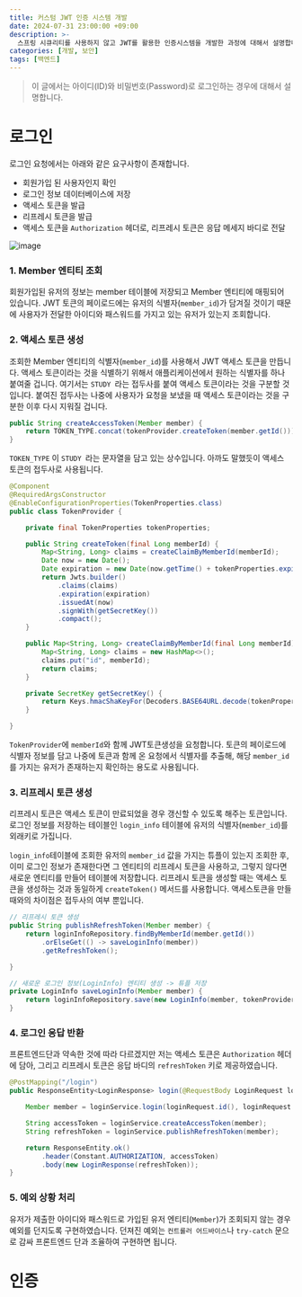 ```yaml
---
title: 커스텀 JWT 인증 시스템 개발
date: 2024-07-31 23:00:00 +09:00
description: >-
  스프링 시큐리티를 사용하지 않고 JWT를 활용한 인증시스템을 개발한 과정에 대해서 설명합니다. 아이디나 이메일, 그리고 패스워드로 로그인 하는 환경에서 개발하였습니다.
categories: [개발, 보안]
tags: [백엔드]
---
```


> 이 글에서는 아이디(ID)와 비밀번호(Password)로 로그인하는 경우에 대해서 설명합니다. 

# 로그인
로그인 요청에서는 아래와 같은 요구사항이 존재합니다.

- 회원가입 된 사용자인지 확인
- 로그인 정보 데이터베이스에 저장
- 액세스 토큰을 발급
- 리프레시 토큰을 발급
- 액세스 토큰을 `Authorization` 헤더로, 리프레시 토큰은 응답 메세지 바디로 전달

![image](https://github.com/user-attachments/assets/fbfa9bba-4544-438c-946d-edb68ce68969)

### 1. Member 엔티티 조회

회원가입된 유저의 정보는 member 테이블에 저장되고 Member 엔티티에 매핑되어 있습니다. JWT 토큰의 페이로드에는 유저의 식별자(`member_id`)가 담겨질 것이기 때문에 사용자가 전달한 아이디와 패스워드를 가지고 있는 유저가 있는지 조회합니다.

### 2. 액세스 토큰 생성

조회한 Member 엔티티의 식별자(`member_id`)를 사용해서 JWT 액세스 토큰을 만듭니다. 액세스 토큰이라는 것을 식별하기 위해서 애플리케이션에서 원하는 식별자를 하나 붙여줄 겁니다. 여기서는 `STUDY `라는 접두사를 붙여 액세스 토큰이라는 것을 구분할 것입니다. 붙여진 접두사는 나중에 사용자가 요청을 보냈을 때 액세스 토큰이라는 것을 구분한 이후 다시 지워질 겁니다.

```java
public String createAccessToken(Member member) {
    return TOKEN_TYPE.concat(tokenProvider.createToken(member.getId()));
}
```

`TOKEN_TYPE` 이 `STUDY `라는 문자열을 담고 있는 상수입니다. 아까도 말했듯이 액세스 토큰의 접두사로 사용됩니다.

```java
@Component
@RequiredArgsConstructor
@EnableConfigurationProperties(TokenProperties.class)
public class TokenProvider {

    private final TokenProperties tokenProperties;

    public String createToken(final Long memberId) {
        Map<String, Long> claims = createClaimByMemberId(memberId);
        Date now = new Date();
        Date expiration = new Date(now.getTime() + tokenProperties.expiration().access());
        return Jwts.builder()
            .claims(claims)
            .expiration(expiration)
            .issuedAt(now)
            .signWith(getSecretKey())
            .compact();
    }

    public Map<String, Long> createClaimByMemberId(final Long memberId) {
        Map<String, Long> claims = new HashMap<>();
        claims.put("id", memberId);
        return claims;
    }

    private SecretKey getSecretKey() {
        return Keys.hmacShaKeyFor(Decoders.BASE64URL.decode(tokenProperties.secretKey()));
    }

}
```

`TokenProvider`에 `memberId`와 함께 JWT토큰생성을 요청합니다. 토큰의 페이로드에 식별자 정보를 담고 나중에 토큰과 함께 온 요청에서 식별자를 추출해, 해당 `member_id`를 가지는 유저가 존재하는지 확인하는 용도로 사용됩니다.

### 3. 리프레시 토큰 생성
리프레시 토큰은 액세스 토큰이 만료되었을 경우 갱신할 수 있도록 해주는 토큰입니다. 로그인 정보를 저장하는 테이블인 `login_info` 테이블에 유저의 식별자(`member_id`)를 외래키로 가집니다.

`login_info`테이블에 조회한 유저의 `member_id` 값을 가지는 튜플이 있는지 조회한 후, 이미 로그인 정보가 존재한다면 그 엔티티의 리프레시 토큰을 사용하고, 그렇지 않다면 새로운 엔티티를 만들어 테이블에 저장합니다. 리프레시 토큰을 생성할 때는 액세스 토큰을 생성하는 것과 동일하게 `createToken()` 메서드를 사용합니다. 액세스토큰을 만들 때와의 차이점은 접두사의 여부 뿐입니다.

```java
// 리프레시 토큰 생성
public String publishRefreshToken(Member member) {
    return loginInfoRepository.findByMemberId(member.getId())
        .orElseGet(() -> saveLoginInfo(member))
        .getRefreshToken();

}

// 새로운 로그인 정보(LoginInfo) 엔티티 생성 -> 튜플 저장
private LoginInfo saveLoginInfo(Member member) {
    return loginInfoRepository.save(new LoginInfo(member, tokenProvider.createToken(member.getId())));
}
```

### 4. 로그인 응답 반환
프론트엔드단과 약속한 것에 따라 다르겠지만 저는 액세스 토큰은 `Authorization` 헤더에 담아, 그리고 리프레시 토큰은 응답 바디의 `refreshToken` 키로 제공하였습니다.

```java
@PostMapping("/login")
public ResponseEntity<LoginResponse> login(@RequestBody LoginRequest loginRequest) {

    Member member = loginService.login(loginRequest.id(), loginRequest.password());

    String accessToken = loginService.createAccessToken(member);
    String refreshToken = loginService.publishRefreshToken(member);

    return ResponseEntity.ok()
        .header(Constant.AUTHORIZATION, accessToken)
        .body(new LoginResponse(refreshToken));
}
```

### 5. 예외 상황 처리
유저가 제출한 아이디와 패스워드로 가입된 유저 엔티티(`Member`)가 조회되지 않는 경우 예외를 던지도록 구현하였습니다. 던져진 예외는 `컨트롤러 어드바이스`나 `try-catch` 문으로 감싸 프론트엔드 단과 조율하여 구현하면 됩니다.






# 인증
